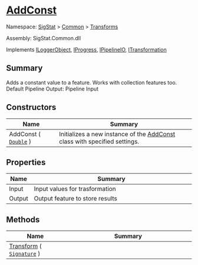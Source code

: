 # [AddConst](./AddConst.md)

Namespace: [SigStat]() > [Common](./../README.md) > [Transforms](./README.md)

Assembly: SigStat.Common.dll

Implements [ILoggerObject](./../ILoggerObject.md), [IProgress](./../Helpers/IProgress.md), [IPipelineIO](./../Pipeline/IPipelineIO.md), [ITransformation](./../ITransformation.md)

## Summary
Adds a constant value to a feature. Works with collection features too.  <br>Default Pipeline Output: Pipeline Input

## Constructors

| Name | Summary<div><a href="#"><img width=466></a></div> | 
| --- | --- | 
| AddConst ( [`Double`](https://docs.microsoft.com/en-us/dotnet/api/System.Double) ) | Initializes a new instance of the [AddConst](https://github.com/hargitomi97/sigstat/blob/master/docs/md/SigStat/Common/Transforms/AddConst.md) class with specified settings. | 


## Properties

| Name | Summary<div><a href="#"><img width=466></a></div> | 
| --- | --- | 
| Input | Input values for trasformation | 
| Output | Output feature to store results | 


## Methods

| Name | Summary<div><a href="#"><img width=466></a></div> | 
| --- | --- | 
| [Transform](./Methods/AddConst--Transform.md) ( [`Signature`](./../Signature.md) ) |  | 


